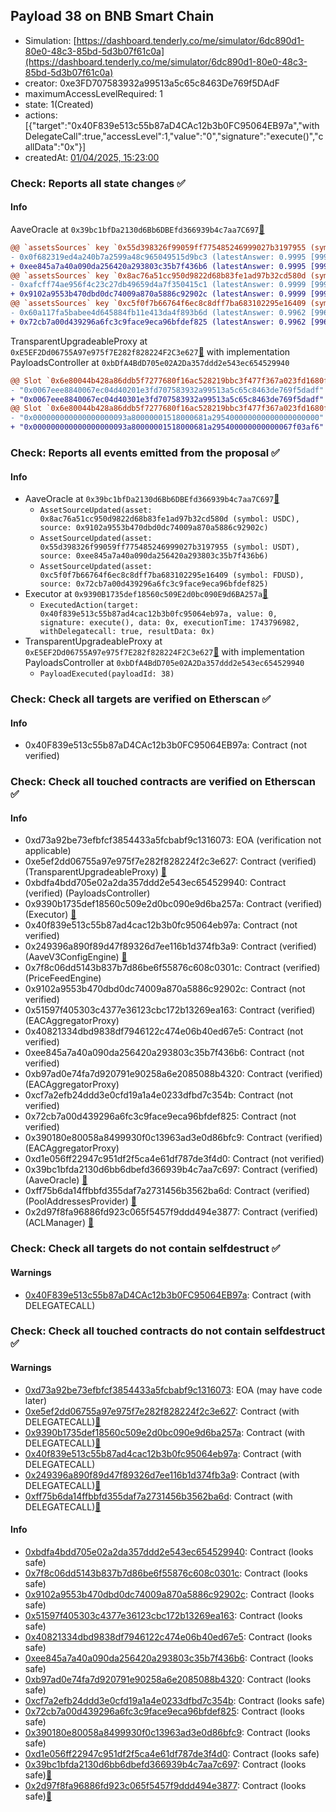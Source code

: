 ## Payload 38 on BNB Smart Chain

- Simulation: [https://dashboard.tenderly.co/me/simulator/6dc890d1-80e0-48c3-85bd-5d3b07f61c0a](https://dashboard.tenderly.co/me/simulator/6dc890d1-80e0-48c3-85bd-5d3b07f61c0a)
- creator: 0xe3FD707583932a99513a5c65c8463De769f5DAdF
- maximumAccessLevelRequired: 1
- state: 1(Created)
- actions: [{"target":"0x40F839e513c55b87aD4CAc12b3b0FC95064EB97a","withDelegateCall":true,"accessLevel":1,"value":"0","signature":"execute()","callData":"0x"}]
- createdAt: [01/04/2025, 15:23:00](https://bscscan.com/tx/0x5880c1af4cb0b21386ef03597279cb7fe6e9a237f61907a06b37a55c17a3aa27)

### Check: Reports all state changes :white_check_mark:

#### Info


AaveOracle at `0x39bc1bfDa2130d6Bb6DBEfd366939b4c7aa7C697`[:ghost:](https://github.com/bgd-labs/aave-address-book "AaveV3BNB.ORACLE")
```diff
@@ `assetsSources` key `0x55d398326f99059ff775485246999027b3197955 (symbol: USDT)` @@
- 0x0f682319ed4a240b7a2599a48c965049515d9bc3 (latestAnswer: 0.9995 [99957175, 8 decimals], description: Capped USDT/USD)
+ 0xee845a7a40a090da256420a293803c35b7f436b6 (latestAnswer: 0.9995 [99957175, 8 decimals], description: Capped USDT/USD)
@@ `assetsSources` key `0x8ac76a51cc950d9822d68b83fe1ad97b32cd580d (symbol: USDC)` @@
- 0xafcff74ae956f4c23c27db49659d4a7f350415c1 (latestAnswer: 0.9999 [99994000, 8 decimals], description: Capped USDC/USD)
+ 0x9102a9553b470dbd0dc74009a870a5886c92902c (latestAnswer: 0.9999 [99994000, 8 decimals], description: Capped USDC/USD)
@@ `assetsSources` key `0xc5f0f7b66764f6ec8c8dff7ba683102295e16409 (symbol: FDUSD)` @@
- 0x60a117fa5babee4d645884fb11e413da4f893b6d (latestAnswer: 0.9962 [99627172, 8 decimals], description: Capped fdUSD/USD)
+ 0x72cb7a00d439296a6fc3c9face9eca96bfdef825 (latestAnswer: 0.9962 [99627172, 8 decimals], description: Capped fdUSD/USD)
```

TransparentUpgradeableProxy at `0xE5EF2Dd06755A97e975f7E282f828224F2C3e627`[:ghost:](https://github.com/bgd-labs/aave-address-book "GovernanceV3BNB.PAYLOADS_CONTROLLER") with implementation PayloadsController at `0xbDfA4BdD705e02A2Da357ddd2e543ec654529940`
```diff
@@ Slot `0x6e80044b428a86ddb5f7277680f16ac528219bbc3f477f367a023fd1680fef05` @@
- "0x0067eee8840067ec04d40201e3fd707583932a99513a5c65c8463de769f5dadf"
+ "0x0067eee8840067ec04d40301e3fd707583932a99513a5c65c8463de769f5dadf"
@@ Slot `0x6e80044b428a86ddb5f7277680f16ac528219bbc3f477f367a023fd1680fef06` @@
- "0x000000000000000000093a80000001518000681a295400000000000000000000"
+ "0x000000000000000000093a80000001518000681a295400000000000067f03af6"
```


### Check: Reports all events emitted from the proposal :white_check_mark:

#### Info

- AaveOracle at `0x39bc1bfDa2130d6Bb6DBEfd366939b4c7aa7C697`[:ghost:](https://github.com/bgd-labs/aave-address-book "AaveV3BNB.ORACLE")
  - `AssetSourceUpdated(asset: 0x8ac76a51cc950d9822d68b83fe1ad97b32cd580d (symbol: USDC), source: 0x9102a9553b470dbd0dc74009a870a5886c92902c)`
  - `AssetSourceUpdated(asset: 0x55d398326f99059ff775485246999027b3197955 (symbol: USDT), source: 0xee845a7a40a090da256420a293803c35b7f436b6)`
  - `AssetSourceUpdated(asset: 0xc5f0f7b66764f6ec8c8dff7ba683102295e16409 (symbol: FDUSD), source: 0x72cb7a00d439296a6fc3c9face9eca96bfdef825)`
- Executor at `0x9390B1735def18560c509E2d0bc090E9d6BA257a`[:ghost:](https://github.com/bgd-labs/aave-address-book "AaveV3BNB.ACL_ADMIN, GovernanceV3BNB.EXECUTOR_LVL_1")
  - `ExecutedAction(target: 0x40f839e513c55b87ad4cac12b3b0fc95064eb97a, value: 0, signature: execute(), data: 0x, executionTime: 1743796982, withDelegatecall: true, resultData: 0x)`
- TransparentUpgradeableProxy at `0xE5EF2Dd06755A97e975f7E282f828224F2C3e627`[:ghost:](https://github.com/bgd-labs/aave-address-book "GovernanceV3BNB.PAYLOADS_CONTROLLER") with implementation PayloadsController at `0xbDfA4BdD705e02A2Da357ddd2e543ec654529940`
  - `PayloadExecuted(payloadId: 38)`

### Check: Check all targets are verified on Etherscan :white_check_mark:

#### Info

- 0x40F839e513c55b87aD4CAc12b3b0FC95064EB97a: Contract (not verified) 

### Check: Check all touched contracts are verified on Etherscan :white_check_mark:

#### Info

- 0xd73a92be73efbfcf3854433a5fcbabf9c1316073: EOA (verification not applicable)
- 0xe5ef2dd06755a97e975f7e282f828224f2c3e627: Contract (verified) (TransparentUpgradeableProxy) [:ghost:](https://github.com/bgd-labs/aave-address-book "GovernanceV3BNB.PAYLOADS_CONTROLLER")
- 0xbdfa4bdd705e02a2da357ddd2e543ec654529940: Contract (verified) (PayloadsController) 
- 0x9390b1735def18560c509e2d0bc090e9d6ba257a: Contract (verified) (Executor) [:ghost:](https://github.com/bgd-labs/aave-address-book "AaveV3BNB.ACL_ADMIN, GovernanceV3BNB.EXECUTOR_LVL_1")
- 0x40f839e513c55b87ad4cac12b3b0fc95064eb97a: Contract (not verified) 
- 0x249396a890f89d47f89326d7ee116b1d374fb3a9: Contract (verified) (AaveV3ConfigEngine) [:ghost:](https://github.com/bgd-labs/aave-address-book "AaveV3BNB.CONFIG_ENGINE")
- 0x7f8c06dd5143b837b7d86be6f55876c608c0301c: Contract (verified) (PriceFeedEngine) 
- 0x9102a9553b470dbd0dc74009a870a5886c92902c: Contract (not verified) 
- 0x51597f405303c4377e36123cbc172b13269ea163: Contract (verified) (EACAggregatorProxy) 
- 0x40821334dbd9838df7946122c474e06b40ed67e5: Contract (not verified) 
- 0xee845a7a40a090da256420a293803c35b7f436b6: Contract (not verified) 
- 0xb97ad0e74fa7d920791e90258a6e2085088b4320: Contract (verified) (EACAggregatorProxy) 
- 0xcf7a2efb24ddd3e0cfd19a1a4e0233dfbd7c354b: Contract (not verified) 
- 0x72cb7a00d439296a6fc3c9face9eca96bfdef825: Contract (not verified) 
- 0x390180e80058a8499930f0c13963ad3e0d86bfc9: Contract (verified) (EACAggregatorProxy) 
- 0xd1e056ff22947c951df2f5ca4e61df787de3f4d0: Contract (not verified) 
- 0x39bc1bfda2130d6bb6dbefd366939b4c7aa7c697: Contract (verified) (AaveOracle) [:ghost:](https://github.com/bgd-labs/aave-address-book "AaveV3BNB.ORACLE")
- 0xff75b6da14ffbbfd355daf7a2731456b3562ba6d: Contract (verified) (PoolAddressesProvider) [:ghost:](https://github.com/bgd-labs/aave-address-book "AaveV3BNB.POOL_ADDRESSES_PROVIDER")
- 0x2d97f8fa96886fd923c065f5457f9ddd494e3877: Contract (verified) (ACLManager) [:ghost:](https://github.com/bgd-labs/aave-address-book "AaveV3BNB.ACL_MANAGER")

### Check: Check all targets do not contain selfdestruct :white_check_mark:

#### Warnings

- [0x40F839e513c55b87aD4CAc12b3b0FC95064EB97a](https://bscscan.com/address/0x40F839e513c55b87aD4CAc12b3b0FC95064EB97a): Contract (with DELEGATECALL)

### Check: Check all touched contracts do not contain selfdestruct :white_check_mark:

#### Warnings

- [0xd73a92be73efbfcf3854433a5fcbabf9c1316073](https://bscscan.com/address/0xd73a92be73efbfcf3854433a5fcbabf9c1316073): EOA (may have code later)
- [0xe5ef2dd06755a97e975f7e282f828224f2c3e627](https://bscscan.com/address/0xe5ef2dd06755a97e975f7e282f828224f2c3e627): Contract (with DELEGATECALL)[:ghost:](https://github.com/bgd-labs/aave-address-book "GovernanceV3BNB.PAYLOADS_CONTROLLER")
- [0x9390b1735def18560c509e2d0bc090e9d6ba257a](https://bscscan.com/address/0x9390b1735def18560c509e2d0bc090e9d6ba257a): Contract (with DELEGATECALL)[:ghost:](https://github.com/bgd-labs/aave-address-book "AaveV3BNB.ACL_ADMIN, GovernanceV3BNB.EXECUTOR_LVL_1")
- [0x40f839e513c55b87ad4cac12b3b0fc95064eb97a](https://bscscan.com/address/0x40f839e513c55b87ad4cac12b3b0fc95064eb97a): Contract (with DELEGATECALL)
- [0x249396a890f89d47f89326d7ee116b1d374fb3a9](https://bscscan.com/address/0x249396a890f89d47f89326d7ee116b1d374fb3a9): Contract (with DELEGATECALL)[:ghost:](https://github.com/bgd-labs/aave-address-book "AaveV3BNB.CONFIG_ENGINE")
- [0xff75b6da14ffbbfd355daf7a2731456b3562ba6d](https://bscscan.com/address/0xff75b6da14ffbbfd355daf7a2731456b3562ba6d): Contract (with DELEGATECALL)[:ghost:](https://github.com/bgd-labs/aave-address-book "AaveV3BNB.POOL_ADDRESSES_PROVIDER")

#### Info

- [0xbdfa4bdd705e02a2da357ddd2e543ec654529940](https://bscscan.com/address/0xbdfa4bdd705e02a2da357ddd2e543ec654529940): Contract (looks safe)
- [0x7f8c06dd5143b837b7d86be6f55876c608c0301c](https://bscscan.com/address/0x7f8c06dd5143b837b7d86be6f55876c608c0301c): Contract (looks safe)
- [0x9102a9553b470dbd0dc74009a870a5886c92902c](https://bscscan.com/address/0x9102a9553b470dbd0dc74009a870a5886c92902c): Contract (looks safe)
- [0x51597f405303c4377e36123cbc172b13269ea163](https://bscscan.com/address/0x51597f405303c4377e36123cbc172b13269ea163): Contract (looks safe)
- [0x40821334dbd9838df7946122c474e06b40ed67e5](https://bscscan.com/address/0x40821334dbd9838df7946122c474e06b40ed67e5): Contract (looks safe)
- [0xee845a7a40a090da256420a293803c35b7f436b6](https://bscscan.com/address/0xee845a7a40a090da256420a293803c35b7f436b6): Contract (looks safe)
- [0xb97ad0e74fa7d920791e90258a6e2085088b4320](https://bscscan.com/address/0xb97ad0e74fa7d920791e90258a6e2085088b4320): Contract (looks safe)
- [0xcf7a2efb24ddd3e0cfd19a1a4e0233dfbd7c354b](https://bscscan.com/address/0xcf7a2efb24ddd3e0cfd19a1a4e0233dfbd7c354b): Contract (looks safe)
- [0x72cb7a00d439296a6fc3c9face9eca96bfdef825](https://bscscan.com/address/0x72cb7a00d439296a6fc3c9face9eca96bfdef825): Contract (looks safe)
- [0x390180e80058a8499930f0c13963ad3e0d86bfc9](https://bscscan.com/address/0x390180e80058a8499930f0c13963ad3e0d86bfc9): Contract (looks safe)
- [0xd1e056ff22947c951df2f5ca4e61df787de3f4d0](https://bscscan.com/address/0xd1e056ff22947c951df2f5ca4e61df787de3f4d0): Contract (looks safe)
- [0x39bc1bfda2130d6bb6dbefd366939b4c7aa7c697](https://bscscan.com/address/0x39bc1bfda2130d6bb6dbefd366939b4c7aa7c697): Contract (looks safe)[:ghost:](https://github.com/bgd-labs/aave-address-book "AaveV3BNB.ORACLE")
- [0x2d97f8fa96886fd923c065f5457f9ddd494e3877](https://bscscan.com/address/0x2d97f8fa96886fd923c065f5457f9ddd494e3877): Contract (looks safe)[:ghost:](https://github.com/bgd-labs/aave-address-book "AaveV3BNB.ACL_MANAGER")

